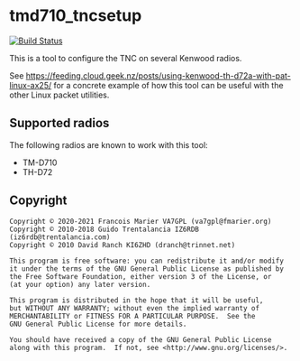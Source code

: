 # tmd710_tncsetup

[![Build Status](https://travis-ci.org/fmarier/tmd710_tncsetup.svg?branch=master)](https://travis-ci.org/fmarier/tmd710_tncsetup)

This is a tool to configure the TNC on several Kenwood radios.

See <https://feeding.cloud.geek.nz/posts/using-kenwood-th-d72a-with-pat-linux-ax25/>
for a concrete example of how this tool can be useful with the other Linux
packet utilities.

## Supported radios

The following radios are known to work with this tool:

- TM-D710
- TH-D72

## Copyright

```
Copyright © 2020-2021 Francois Marier VA7GPL (va7gpl@fmarier.org)
Copyright © 2010-2018 Guido Trentalancia IZ6RDB (iz6rdb@trentalancia.com)
Copyright © 2010 David Ranch KI6ZHD (dranch@trinnet.net)

This program is free software: you can redistribute it and/or modify
it under the terms of the GNU General Public License as published by
the Free Software Foundation, either version 3 of the License, or
(at your option) any later version.

This program is distributed in the hope that it will be useful,
but WITHOUT ANY WARRANTY; without even the implied warranty of
MERCHANTABILITY or FITNESS FOR A PARTICULAR PURPOSE.  See the
GNU General Public License for more details.

You should have received a copy of the GNU General Public License
along with this program.  If not, see <http://www.gnu.org/licenses/>.
```
